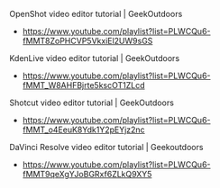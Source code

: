 OpenShot video editor tutorial | GeekOutdoors
- https://www.youtube.com/playlist?list=PLWCQu6-fMMT8ZoPHCVP5VkxiEl2UW9sGS

KdenLive video editor tutorial | GeekOutdoors
- https://www.youtube.com/playlist?list=PLWCQu6-fMMT_W8AHFBjrte5kscOT1ZLcd

Shotcut video editor tutorial | GeekOutdoors
- https://www.youtube.com/playlist?list=PLWCQu6-fMMT_o4EeuK8Ydk1Y2pEYjz2nc

DaVinci Resolve video editor tutorial | Geekoutdoors
- https://www.youtube.com/playlist?list=PLWCQu6-fMMT9qeXgYJoBGRxf6ZLkQ9XY5

